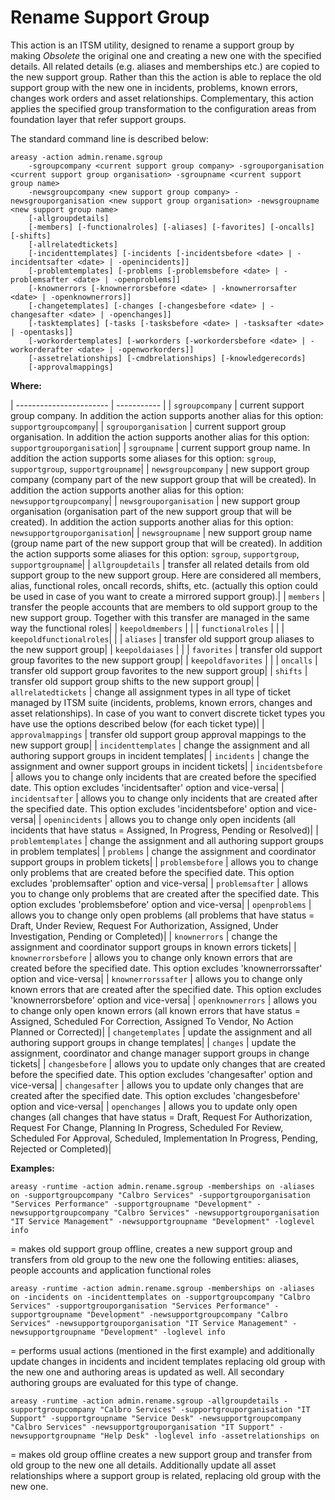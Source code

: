 # Rename Support Group

This action is an ITSM utility, designed to rename a support group by making _Obsolete_ the original one and creating a new one with the specified details. All related details (e.g. aliases and memberships etc.) are copied to the new support group.
Rather than this the action is able to replace the old support group with the new one in incidents, problems, known errors, changes work orders and asset relationships.
Complementary, this action applies the specified group transformation to the configuration areas from foundation layer that refer support groups.

The standard command line is described below:

    areasy -action admin.rename.sgroup
    	-sgroupcompany <current support group company> -sgrouporganisation <current support group organisation> -sgroupname <current support group name>
    	-newsgroupcompany <new support group company> -newsgrouporganisation <new support group organisation> -newsgroupname <new support group name>
    	[-allgroupdetails]
    	[-members] [-functionalroles] [-aliases] [-favorites] [-oncalls] [-shifts]
    	[-allrelatedtickets]
    	[-incidenttemplates] [-incidents [-incidentsbefore <date> | -incidentsafter <date> | -openincidents]]
    	[-problemtemplates]	[-problems [-problemsbefore <date> | -problemsafter <date> | -openproblems]]
    	[-knownerrors [-knownerrorsbefore <date> | -knownerrorsafter <date> | -openknownerrors]]
    	[-changetemplates] [-changes [-changesbefore <date> | -changesafter <date> | -openchanges]]
    	[-tasktemplates] [-tasks [-tasksbefore <date> | -tasksafter <date> | -opentasks]]
    	[-workordertemplates] [-workorders [-workordersbefore <date> | -workorderafter <date> | -openworkorders]]
    	[-assetrelationships] [-cmdbrelationships] [-knowledgerecords]
    	[-approvalmappings]



**Where:**

| ----------------------- | ----------- |
| `sgroupcompany`         | current support group company. In addition the action supports another alias for this option: `supportgroupcompany`|
| `sgrouporganisation`    | current support group organisation. In addition the action supports another alias for this option: `supportgrouporganisation`|
| `sgroupname`            | current support group name. In addition the action supports some aliases for this option: `sgroup`, `supportgroup`, `supportgroupname`|
| `newsgroupcompany`      | new support group company (company part of the new support group that will be created). In addition the action supports another alias for this option: `newsupportgroupcompany`|
| `newsgrouporganisation` | new support group organisation (organisation part of the new support group that will be created). In addition the action supports another alias for this option: `newsupportgrouporganisation`|
| `newsgroupname`         | new support group name (group name part of the new support group that will be created). In addition the action supports some aliases for this option: `sgroup`, `supportgroup`, `supportgroupname`|
| `allgroupdetails`       | transfer all related details from old support group to the new support group. Here are considered all members, alias, functional roles, oncall records, shifts, etc. (actually this option could be used in case of you want to create a mirrored support group).|
| `members`               | transfer the people accounts that are members to old support group to the new support group. Together with this transfer are managed in the same way the functional roles|
| `keepoldmembers`        | |
| `functionalroles`       | |
| `keepoldfunctionalroles`| |
| `aliases`               | transfer old support group aliases to the new support group|
| `keepoldaiases`         | |
| `favorites`             | transfer old support group favorites to the new support group|
| `keepoldfavorites`      | |
| `oncalls`               | transfer old support group favorites to the new support group|
| `shifts`                | transfer old support group shifts to the new support group|
| `allrelatedtickets`     | change all assignment types in all type of ticket managed by ITSM suite (incidents, problems, known errors, changes and asset relationships). In case of you want to convert discrete ticket types you have use the options described below (for each ticket type)|
| `approvalmappings`      | transfer old support group approval mappings to the new support group|
| `incidenttemplates`     | change the assignment and all authoring support groups in incident templates|
| `incidents`             | change the assignment and owner support groups in incident tickets|
| `incidentsbefore`       | allows you to change only incidents that are created before the specified date. This option excludes 'incidentsafter' option and vice-versa|
| `incidentsafter`        | allows you to change only incidents that are created after the specified date. This option excludes 'incidentsbefore' option and vice-versa|
| `openincidents`         | allows you to change only open incidents (all incidents that have status = Assigned, In Progress, Pending or Resolved)|
| `problemtemplates`      | change the assignment and all authoring support groups in problem templates|
| `problems`              | change the assignment and coordinator support groups in problem tickets|
| `problemsbefore`        | allows you to change only problems that are created before the specified date. This option excludes 'problemsafter' option and vice-versa|
| `problemsafter`         | allows you to change only problems that are created after the specified date. This option excludes 'problemsbefore' option and vice-versa|
| `openproblems`          | allows you to change only open problems (all problems that have status = Draft, Under Review, Request For Authorization, Assigned, Under Investigation, Pending or Completed)|
| `knownerrors`           | change the assignment and coordinator support groups in known errors tickets|
| `knownerrorsbefore`     | allows you to change only known errors that are created before the specified date. This option excludes 'knownerrorssafter' option and vice-versa|
| `knownerrorssafter`     | allows you to change only known errors that are created after the specified date. This option excludes 'knownerrorsbefore' option and vice-versa|
| `openknownerrors`       | allows you to change only open known errors (all known errors that have status = Assigned, Scheduled For Correction, Assigned To Vendor, No Action Planned or Corrected)|
| `changetemplates`       | update the assignment and all authoring support groups in change templates|
| `changes`               | update the assignment, coordinator and change manager support groups in change tickets|
| `changesbefore`         | allows you to update only changes that are created before the specified date. This option excludes 'changesafter' option and vice-versa|
| `changesafter`          | allows you to update only changes that are created after the specified date. This option excludes 'changesbefore' option and vice-versa|
| `openchanges`           | allows you to update only open changes (all changes that have status = Draft, Request For Authorization, Request For Change, Planning In Progress, Scheduled For Review, Scheduled For Approval, Scheduled, Implementation In Progress, Pending, Rejected or Completed)|

__Examples:__

    areasy -runtime -action admin.rename.sgroup -memberships on -aliases on -supportgroupcompany "Calbro Services" -supportgrouporganisation "Services Performance" -supportgroupname "Development" -newsupportgroupcompany "Calbro Services" -newsupportgrouporganisation "IT Service Management" -newsupportgroupname "Development" -loglevel info
= makes old support group offline, creates a new support group and transfers from old group to the new one the following entities: aliases, people accounts and application functional roles

    areasy -runtime -action admin.rename.sgroup -memberships on -aliases on -incidents on -incidenttemplates on -supportgroupcompany "Calbro Services" -supportgrouporganisation "Services Performance" -supportgroupname "Development" -newsupportgroupcompany "Calbro Services" -newsupportgrouporganisation "IT Service Management" -newsupportgroupname "Development" -loglevel info
= performs usual actions (mentioned in the first example) and additionally update changes in incidents and incident templates replacing old group with the new one and authoring areas is updated as well. All secondary authoring groups are evaluated for this type of change.

    areasy -runtime -action admin.rename.sgroup -allgroupdetails -supportgroupcompany "Calbro Services" -supportgrouporganisation "IT Support" -supportgroupname "Service Desk" -newsupportgroupcompany "Calbro Services" -newsupportgrouporganisation "IT Support" -newsupportgroupname "Help Desk" -loglevel info -assetrelationships on
= makes old group offline creates a new support group and transfer from old group to the new one all details. Additionally update all asset relationships where a support group is related, replacing old group with the new one.
